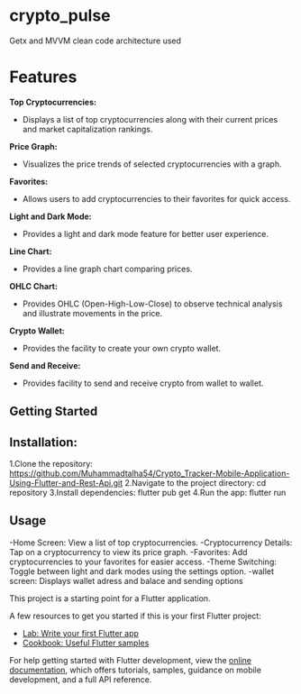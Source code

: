 # crypto_pulse
Getx and MVVM clean code architecture used

# Features
**Top Cryptocurrencies:**
- Displays a list of top cryptocurrencies along with their current prices and market capitalization rankings.

**Price Graph:**
- Visualizes the price trends of selected cryptocurrencies with a graph.

**Favorites:**
- Allows users to add cryptocurrencies to their favorites for quick access.

**Light and Dark Mode:**
- Provides a light and dark mode feature for better user experience.

**Line Chart:**
- Provides a line graph chart comparing prices.

**OHLC Chart:**
- Provides OHLC (Open-High-Low-Close) to observe technical analysis and illustrate movements in the price.

**Crypto Wallet:**
- Provides the facility to create your own crypto wallet.

**Send and Receive:**
- Provides facility to send and receive crypto from wallet to wallet.

## Getting Started

## Installation:
1.Clone the repository:
https://github.com/Muhammadtalha54/Crypto_Tracker-Mobile-Application-Using-Flutter-and-Rest-Api.git
2.Navigate to the project directory:
cd repository
3.Install dependencies:
flutter pub get
4.Run the app:
flutter run

## Usage

-Home Screen: 
View a list of top cryptocurrencies.
-Cryptocurrency Details: 
Tap on a cryptocurrency to view its price graph.
-Favorites:
Add cryptocurrencies to your favorites for easier access.
-Theme Switching:
Toggle between light and dark modes using the settings option.
-wallet screen:
Displays wallet adress and balace and sending options





This project is a starting point for a Flutter application.

A few resources to get you started if this is your first Flutter project:

- [Lab: Write your first Flutter app](https://docs.flutter.dev/get-started/codelab)
- [Cookbook: Useful Flutter samples](https://docs.flutter.dev/cookbook)

For help getting started with Flutter development, view the
[online documentation](https://docs.flutter.dev/), which offers tutorials,
samples, guidance on mobile development, and a full API reference.
